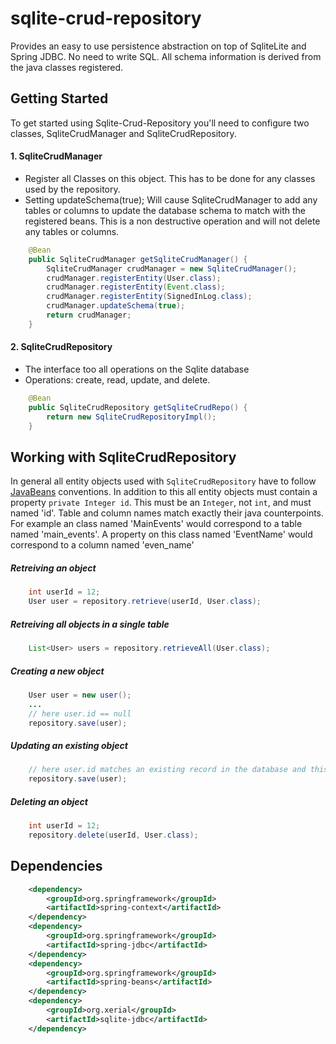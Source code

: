 # sqlite-crud-repository
Provides an easy to use persistence abstraction on top of SqliteLite and Spring JDBC. No need to write SQL. All schema information is derived from the java classes registered. 

## Getting Started

To get started using Sqlite-Crud-Repository you'll need to configure two classes, SqliteCrudManager and SqliteCrudRepository.

#### 1. SqliteCrudManager  
  * Register all Classes on this object. This has to be done for any classes used by the repository. 
  * Setting updateSchema(true); Will cause SqliteCrudManager to add any tables or columns to update the database schema 
  to match with the registered beans. This is a non destructive operation and will not delete any tables or columns.
```java
	@Bean
	public SqliteCrudManager getSqliteCrudManager() {
		SqliteCrudManager crudManager = new SqliteCrudManager();
		crudManager.registerEntity(User.class);
		crudManager.registerEntity(Event.class);
		crudManager.registerEntity(SignedInLog.class);
		crudManager.updateSchema(true);
		return crudManager;
	}
```
#### 2. SqliteCrudRepository  
  * The interface too all operations on the Sqlite database
  * Operations: create, read, update, and delete.
```java
	@Bean
	public SqliteCrudRepository getSqliteCrudRepo() {
		return new SqliteCrudRepositoryImpl();
	}
```
## Working with SqliteCrudRepository

In general all entity objects used with `SqliteCrudRepository` have to follow [JavaBeans](https://en.wikipedia.org/wiki/JavaBeans) conventions.
In addition to this all entity objects must contain a property `private Integer id`. This must be an `Integer`, not `int`, and must named 'id'.
Table and column names match exactly their java counterpoints. For example an class named 'MainEvents' would correspond to a table named 'main_events'. A property on this class named 'EventName' would correspond to a column named 'even_name' 

##### Retreiving an object
```java
    int userId = 12;
    User user = repository.retrieve(userId, User.class);
```
##### Retreiving all objects in a single table
```java
    List<User> users = repository.retrieveAll(User.class);
```
##### Creating a new object
```java
    User user = new user();
    ...
    // here user.id == null
    repository.save(user);
```  
##### Updating an existing object
```java
    // here user.id matches an existing record in the database and this row is updated
    repository.save(user);
```
##### Deleting an object
```java
    int userId = 12;
    repository.delete(userId, User.class);
```
## Dependencies
```xml
    <dependency>
        <groupId>org.springframework</groupId>
        <artifactId>spring-context</artifactId>
    </dependency>
    <dependency>
        <groupId>org.springframework</groupId>
        <artifactId>spring-jdbc</artifactId>
    </dependency>
    <dependency>
        <groupId>org.springframework</groupId>
        <artifactId>spring-beans</artifactId>
    </dependency>
    <dependency>
        <groupId>org.xerial</groupId>
        <artifactId>sqlite-jdbc</artifactId>
    </dependency>
```
